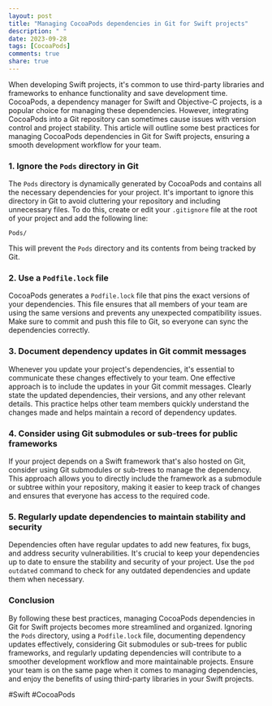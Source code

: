 ```yaml
---
layout: post
title: "Managing CocoaPods dependencies in Git for Swift projects"
description: " "
date: 2023-09-28
tags: [CocoaPods]
comments: true
share: true
---
```


When developing Swift projects, it's common to use third-party libraries and frameworks to enhance functionality and save development time. CocoaPods, a dependency manager for Swift and Objective-C projects, is a popular choice for managing these dependencies. However, integrating CocoaPods into a Git repository can sometimes cause issues with version control and project stability. This article will outline some best practices for managing CocoaPods dependencies in Git for Swift projects, ensuring a smooth development workflow for your team.

### 1. Ignore the `Pods` directory in Git

The `Pods` directory is dynamically generated by CocoaPods and contains all the necessary dependencies for your project. It's important to ignore this directory in Git to avoid cluttering your repository and including unnecessary files. To do this, create or edit your `.gitignore` file at the root of your project and add the following line:

```plaintext
Pods/
```

This will prevent the `Pods` directory and its contents from being tracked by Git.

### 2. Use a `Podfile.lock` file

CocoaPods generates a `Podfile.lock` file that pins the exact versions of your dependencies. This file ensures that all members of your team are using the same versions and prevents any unexpected compatibility issues. Make sure to commit and push this file to Git, so everyone can sync the dependencies correctly.

### 3. Document dependency updates in Git commit messages

Whenever you update your project's dependencies, it's essential to communicate these changes effectively to your team. One effective approach is to include the updates in your Git commit messages. Clearly state the updated dependencies, their versions, and any other relevant details. This practice helps other team members quickly understand the changes made and helps maintain a record of dependency updates.

### 4. Consider using Git submodules or sub-trees for public frameworks

If your project depends on a Swift framework that's also hosted on Git, consider using Git submodules or sub-trees to manage the dependency. This approach allows you to directly include the framework as a submodule or subtree within your repository, making it easier to keep track of changes and ensures that everyone has access to the required code.

### 5. Regularly update dependencies to maintain stability and security

Dependencies often have regular updates to add new features, fix bugs, and address security vulnerabilities. It's crucial to keep your dependencies up to date to ensure the stability and security of your project. Use the `pod outdated` command to check for any outdated dependencies and update them when necessary.

### Conclusion

By following these best practices, managing CocoaPods dependencies in Git for Swift projects becomes more streamlined and organized. Ignoring the `Pods` directory, using a `Podfile.lock` file, documenting dependency updates effectively, considering Git submodules or sub-trees for public frameworks, and regularly updating dependencies will contribute to a smoother development workflow and more maintainable projects. Ensure your team is on the same page when it comes to managing dependencies, and enjoy the benefits of using third-party libraries in your Swift projects.

#Swift #CocoaPods